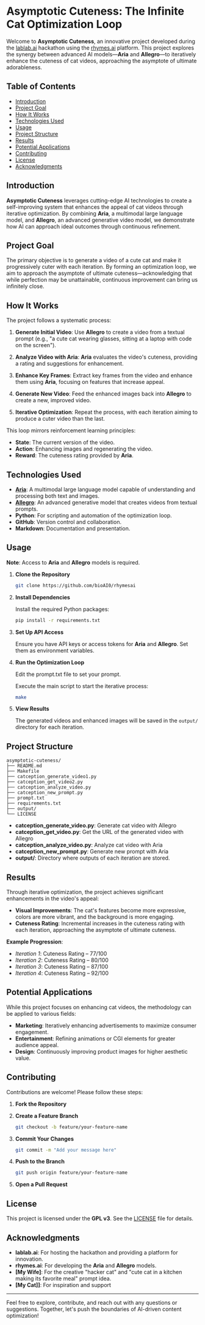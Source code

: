 # Asymptotic Cuteness: The Infinite Cat Optimization Loop

Welcome to **Asymptotic Cuteness**, an innovative project developed during the [lablab.ai](https://lablab.ai/) hackathon using the [rhymes.ai](https://rhymes.ai) platform. This project explores the synergy between advanced AI models—**Aria** and **Allegro**—to iteratively enhance the cuteness of cat videos, approaching the asymptote of ultimate adorableness.

## Table of Contents

- [Introduction](#introduction)
- [Project Goal](#project-goal)
- [How It Works](#how-it-works)
- [Technologies Used](#technologies-used)
- [Usage](#usage)
- [Project Structure](#project-structure)
- [Results](#results)
- [Potential Applications](#potential-applications)
- [Contributing](#contributing)
- [License](#license)
- [Acknowledgments](#acknowledgments)

## Introduction

**Asymptotic Cuteness** leverages cutting-edge AI technologies to create a self-improving system that enhances the appeal of cat videos through iterative optimization. By combining **Aria**, a multimodal large language model, and **Allegro**, an advanced generative video model, we demonstrate how AI can approach ideal outcomes through continuous refinement.

## Project Goal

The primary objective is to generate a video of a cute cat and make it progressively cuter with each iteration. By forming an optimization loop, we aim to approach the asymptote of ultimate cuteness—acknowledging that while perfection may be unattainable, continuous improvement can bring us infinitely close.

## How It Works

The project follows a systematic process:

1. **Generate Initial Video**: Use **Allegro** to create a video from a textual prompt (e.g., "a cute cat wearing glasses, sitting at a laptop with code on the screen").

2. **Analyze Video with Aria**: **Aria** evaluates the video's cuteness, providing a rating and suggestions for enhancement.

3. **Enhance Key Frames**: Extract key frames from the video and enhance them using **Aria**, focusing on features that increase appeal.

4. **Generate New Video**: Feed the enhanced images back into **Allegro** to create a new, improved video.

5. **Iterative Optimization**: Repeat the process, with each iteration aiming to produce a cuter video than the last.

This loop mirrors reinforcement learning principles:

- **State**: The current version of the video.
- **Action**: Enhancing images and regenerating the video.
- **Reward**: The cuteness rating provided by **Aria**.

## Technologies Used

- **[Aria](https://rhymes.ai/aria)**: A multimodal large language model capable of understanding and processing both text and images.
- **[Allegro](https://rhymes.ai/allegro)**: An advanced generative model that creates videos from textual prompts.
- **Python**: For scripting and automation of the optimization loop.
- **GitHub**: Version control and collaboration.
- **Markdown**: Documentation and presentation.

## Usage

**Note**: Access to **Aria** and **Allegro** models is required.

1. **Clone the Repository**

   ```bash
   git clone https://github.com/bioAI0/rhymesai
   ```

2. **Install Dependencies**

   Install the required Python packages:

   ```bash
   pip install -r requirements.txt
   ```

3. **Set Up API Access**

   Ensure you have API keys or access tokens for **Aria** and **Allegro**. Set them as environment variables.

4. **Run the Optimization Loop**

   Edit the prompt.txt file to set your prompt.

   Execute the main script to start the iterative process:

   ```bash
   make
   ```

5. **View Results**

   The generated videos and enhanced images will be saved in the `output/` directory for each iteration.

## Project Structure

```
asymptotic-cuteness/
├── README.md
├── Makefile
├── catception_generate_video1.py
├── catception_get_video2.py
├── catception_analyze_video.py
├── catception_new_prompt.py
├── prompt.txt
├── requirements.txt
├── output/
└── LICENSE
```

- **catception_generate_video.py**: Generate cat video with Allegro
- **catception_get_video.py**: Get the URL of the generated video with Allegro
- **catception_analyze_video.py**: Analyze cat video with Aria
- **catception_new_prompt.py**: Generate new prompt with Aria
- **output/**: Directory where outputs of each iteration are stored.

## Results

Through iterative optimization, the project achieves significant enhancements in the video's appeal:

- **Visual Improvements**: The cat's features become more expressive, colors are more vibrant, and the background is more engaging.
- **Cuteness Rating**: Incremental increases in the cuteness rating with each iteration, approaching the asymptote of ultimate cuteness.

**Example Progression**:

- *Iteration 1*: Cuteness Rating – 77/100
- *Iteration 2*: Cuteness Rating – 80/100
- *Iteration 3*: Cuteness Rating – 87/100
- *Iteration 4*: Cuteness Rating – 92/100

## Potential Applications

While this project focuses on enhancing cat videos, the methodology can be applied to various fields:

- **Marketing**: Iteratively enhancing advertisements to maximize consumer engagement.
- **Entertainment**: Refining animations or CGI elements for greater audience appeal.
- **Design**: Continuously improving product images for higher aesthetic value.

## Contributing

Contributions are welcome! Please follow these steps:

1. **Fork the Repository**

2. **Create a Feature Branch**

   ```bash
   git checkout -b feature/your-feature-name
   ```

3. **Commit Your Changes**

   ```bash
   git commit -m "Add your message here"
   ```

4. **Push to the Branch**

   ```bash
   git push origin feature/your-feature-name
   ```

5. **Open a Pull Request**

## License

This project is licensed under the **GPL v3**. See the [LICENSE](LICENSE) file for details.

## Acknowledgments

- **lablab.ai**: For hosting the hackathon and providing a platform for innovation.
- **rhymes.ai**: For developing the **Aria** and **Allegro** models.
- **[My Wife]**: For the creative "hacker cat" and "cute cat in a kitchen making its favorite meal" prompt idea.
- **[My Cat]]**: For inspiration and support

---

Feel free to explore, contribute, and reach out with any questions or suggestions. Together, let's push the boundaries of AI-driven content optimization!
